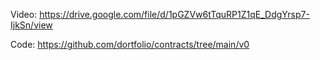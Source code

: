 Video: https://drive.google.com/file/d/1pGZVw6tTquRP1Z1qE_DdgYrsp7-IjkSn/view

Code: https://github.com/dortfolio/contracts/tree/main/v0
